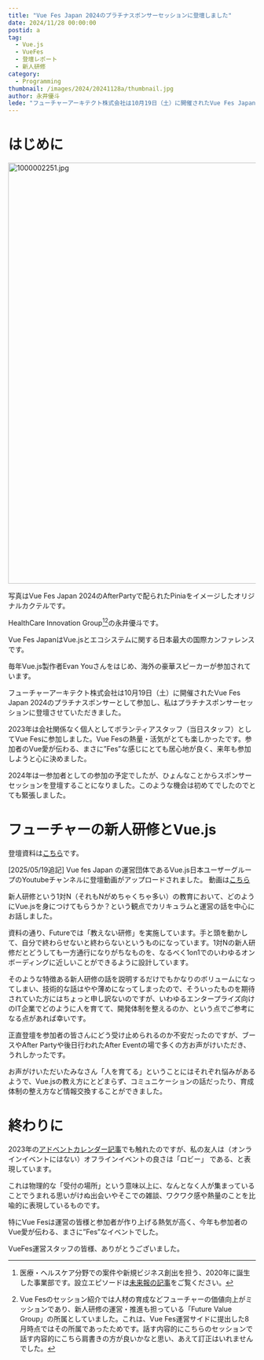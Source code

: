 ```yaml
---
title: "Vue Fes Japan 2024のプラチナスポンサーセッションに登壇しました"
date: 2024/11/28 00:00:00
postid: a
tag:
  - Vue.js
  - VueFes
  - 登壇レポート
  - 新人研修
category:
  - Programming
thumbnail: /images/2024/20241128a/thumbnail.jpg
author: 永井優斗
lede: "フューチャーアーキテクト株式会社は10月19日（土）に開催されたVue Fes Japan 2024のプラチナスポンサーとして参加し、私はプラチナスポンサーセッションに登壇させていただきました。"
---
```

# はじめに

<img src="/images/2024/20241128a/1000002251.jpg" alt="1000002251.jpg" width="600" height="856" loading="lazy">

写真はVue Fes Japan 2024のAfterPartyで配られたPiniaをイメージしたオリジナルカクテルです。

HealthCare Innovation Group[^1][^2]の永井優斗です。

Vue Fes JapanはVue.jsとエコシステムに関する日本最大の国際カンファレンスです。

毎年Vue.js製作者Evan Youさんをはじめ、海外の豪華スピーカーが参加されています。

フューチャーアーキテクト株式会社は10月19日（土）に開催されたVue Fes Japan 2024のプラチナスポンサーとして参加し、私はプラチナスポンサーセッションに登壇させていただきました。

2023年は会社関係なく個人としてボランティアスタッフ（当日スタッフ）としてVue Fesに参加しました。Vue Fesの熱量・活気がとても楽しかったです。参加者のVue愛が伝わる、まさに”Fes”な感じにとても居心地が良く、来年も参加しようと心に決めました。

2024年は一参加者としての参加の予定でしたが、ひょんなことからスポンサーセッションを登壇することになりました。このような機会は初めてでしたのでとても緊張しました。

# フューチャーの新人研修とVue.js

<script defer class="speakerdeck-embed" data-id="955787f9f7d64fed8f312ec3799cef1c" data-ratio="1.7772511848341233" src="//speakerdeck.com/assets/embed.js"></script>

登壇資料は[こちら](https://speakerdeck.com/yut0naga1_fa/futures-new-employee-training)です。

[2025/05/19追記] Vue fes Japan の運営団体であるVue.js日本ユーザーグループのYoutubeチャンネルに登壇動画がアップロードされました。
動画は[こちら](https://www.youtube.com/watch?v=9y9O2f5Hcdg)

新人研修という1対N（それもNがめちゃくちゃ多い）の教育において、どのようにVue.jsを身につけてもらうか？という観点でカリキュラムと運営の話を中心にお話しました。

資料の通り、Futureでは「教えない研修」を実施しています。手と頭を動かして、自分で終わらせないと終わらないというものになっています。1対Nの新人研修だとどうしても一方通行になりがちなものを、なるべく1on1でのいわゆるオンボーディングに近しいことができるように設計しています。

そのような特徴ある新人研修の話を説明するだけでもかなりのボリュームになってしまい、技術的な話はやや薄めになってしまったので、そういったものを期待されていた方にはちょっと申し訳ないのですが、いわゆるエンタープライズ向けのIT企業でどのように人を育てて、開発体制を整えるのか、という点でご参考になる点があれば幸いです。

正直登壇を参加者の皆さんにどう受け止められるのか不安だったのですが、ブースやAfter Partyや後日行われたAfter Eventの場で多くの方お声がけいただき、うれしかったです。

お声がけいただいたみなさん「人を育てる」ということにはそれぞれ悩みがあるようで、Vue.jsの教え方にとどまらず、コミュニケーションの話だったり、育成体制の整え方など情報交換することができました。

# 終わりに

2023年の[アドベントカレンダー記事](https://qiita.com/yut0n/items/80b750eda137c2f27024)でも触れたのですが、私の友人は（オンラインイベントにはない）オフラインイベントの良さは「ロビー」 である、と表現しています。

これは物理的な「受付の場所」という意味以上に、なんとなく人が集まっていることでうまれる思いがけぬ出会いやそこでの雑談、ワクワク感や熱量のことを比喩的に表現しているものです。

特にVue Fesは運営の皆様と参加者が作り上げる熱気が高く、今年も参加者のVue愛が伝わる、まさに”Fes”なイベントでした。

VueFes運営スタッフの皆様、ありがとうございました。

[^1]:医療・ヘルスケア分野での案件や新規ビジネス創出を担う、2020年に誕生した事業部です。設立エピソードは[未来報の記事](https://note.future.co.jp/n/n8b57d4bf4604)をご覧ください。
[^2]:Vue Fesのセッション紹介では人材の育成などフューチャーの価値向上がミッションであり、新人研修の運営・推進も担っている「Future Value Group」の所属としていました。これは、Vue Fes運営サイドに提出した8月時点ではその所属であったためです。話す内容的にこちらのセッションで話す内容的にこちら肩書きの方が良いかなと思い、あえて訂正はいれませんでした。
